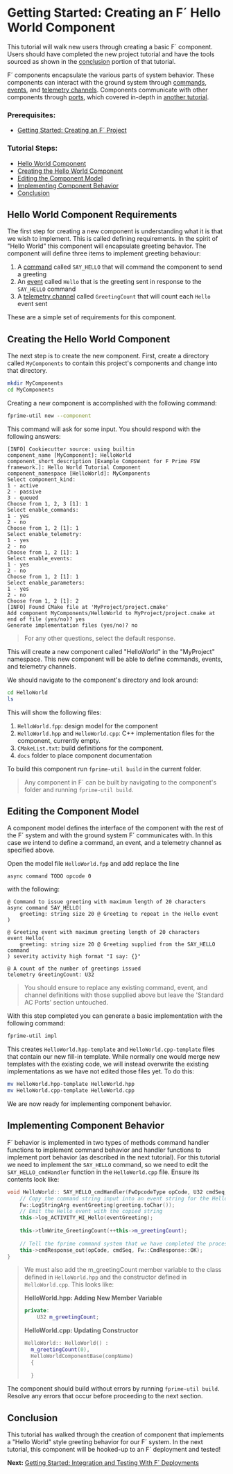# Getting Started: Creating an F´ Hello World Component

This tutorial will walk new users through creating a basic F´ component. Users should have completed the new project
tutorial and have the tools sourced as shown in the [conclusion](./NewProject.md#conclusion) portion of that tutorial.

F´ components encapsulate the various parts of system behavior. These components can interact with the ground system
through [commands](Tutorial.md#command), [events](./Tutorial.md#event), and
[telemetry channels](./Tutorial.md#telemetry-channel). Components communicate with other components through
[ports](./Tutorial.md#port), which covered in-depth in [another tutorial](../MathComponent/Tutorial.md).

### Prerequisites:
- [Getting Started: Creating an F´ Project](./NewProject.md)

### Tutorial Steps:
- [Hello World Component](#hello-world-component-requirements)
- [Creating the Hello World Component](#creating-the-hello-world-component)
- [Editing the Component Model](#editing-the-component-model)
- [Implementing Component Behavior](#implementing-component-behavior)
- [Conclusion](#conclusion)

## Hello World Component Requirements

The first step for creating a new component is understanding what it is that we wish to implement. This is called
defining requirements. In the spirit of "Hello World" this component will encapsulate greeting behavior. The component
will define three items to implement greeting behaviour:

1. A [command](./Tutorial.md#command) called `SAY_HELLO` that will command the component to send a greeting
2. An [event](./Tutorial.md#event) called `Hello` that is the greeting sent in response to the `SAY_HELLO` command
3. A [telemetry channel](./Tutorial.md#telemetry-channel) called `GreetingCount` that will count each `Hello` event sent

These are a simple set of requirements for this component.

## Creating the Hello World Component

The next step is to create the new component. First, create a directory called `MyComponents` to contain this project's
components and change into that directory.

```bash
mkdir MyComponents
cd MyComponents
```

Creating a new component is accomplished with the following command:

```bash
fprime-util new --component
```
This command will ask for some input. You should respond with the following answers:

```
[INFO] Cookiecutter source: using builtin
component_name [MyComponent]: HelloWorld 
component_short_description [Example Component for F Prime FSW framework.]: Hello World Tutorial Component
component_namespace [HelloWorld]: MyComponents
Select component_kind:
1 - active
2 - passive
3 - queued
Choose from 1, 2, 3 [1]: 1
Select enable_commands:
1 - yes
2 - no
Choose from 1, 2 [1]: 1
Select enable_telemetry:
1 - yes
2 - no
Choose from 1, 2 [1]: 1
Select enable_events:
1 - yes
2 - no
Choose from 1, 2 [1]: 1
Select enable_parameters:
1 - yes
2 - no
Choose from 1, 2 [1]: 2
[INFO] Found CMake file at 'MyProject/project.cmake'
Add component MyComponents/HelloWorld to MyProject/project.cmake at end of file (yes/no)? yes
Generate implementation files (yes/no)? no
```

> For any other questions, select the default response.

This will create a new component called "HelloWorld" in the "MyProject" namespace. This new component will be able to
define commands, events, and telemetry channels.

We should navigate to the component's directory and look around:

```bash
cd HelloWorld
ls
```
This will show the following files:
1. `HelloWorld.fpp`: design model for the component
2. `HelloWorld.hpp` and `HelloWorld.cpp`: C++ implementation files for the component, currently empty.
3. `CMakeList.txt`: build definitions for the component.
4. `docs` folder to place component documentation

To build this component run `fprime-util build` in the current folder.

> Any component in F´ can be built by navigating to the component's folder and running `fprime-util build`.

## Editing the Component Model

A component model defines the interface of the component with the rest of the F´ system and with the ground system F´
communicates with. In this case we intend to define a command, an event, and a telemetry channel as specified above.

Open the model file `HelloWorld.fpp` and add replace the line

`async command TODO opcode 0`

with the following:

```
@ Command to issue greeting with maximum length of 20 characters
async command SAY_HELLO(
    greeting: string size 20 @ Greeting to repeat in the Hello event
)

@ Greeting event with maximum greeting length of 20 characters
event Hello(
    greeting: string size 20 @ Greeting supplied from the SAY_HELLO command
) severity activity high format "I say: {}"

@ A count of the number of greetings issued
telemetry GreetingCount: U32
```
> You should ensure to replace any existing command, event, and channel definitions with those supplied above but leave
> the 'Standard AC Ports' section untouched.

With this step completed you can generate a basic implementation with the following command:

```bash
fprime-util impl
```

This creates `HelloWorld.hpp-template` and `HelloWorld.cpp-template` files that contain our new fill-in template. While
normally one would merge new templates with the existing code, we will instead overwrite the existing implementations as
we have not edited those files yet.  To do this:

```bash
mv HelloWorld.hpp-template HelloWorld.hpp
mv HelloWorld.cpp-template HelloWorld.cpp
```
We are now ready for implementing component behavior.

## Implementing Component Behavior

F´ behavior is implemented in two types of methods command handler functions to implement command behavior and handler
functions to implement port behavior (as described in the next tutorial). For this tutorial we need to implement the
`SAY_HELLO` command, so we need to edit the `SAY_HELLO_cmdHandler` function in the `HelloWorld.cpp` file.  Ensure its
contents look like:

```c++
void HelloWorld:: SAY_HELLO_cmdHandler(FwOpcodeType opCode, U32 cmdSeq, const Fw::CmdStringArg& greeting) {
    // Copy the command string input into an event string for the Hello event
    Fw::LogStringArg eventGreeting(greeting.toChar());
    // Emit the Hello event with the copied string
    this->log_ACTIVITY_HI_Hello(eventGreeting);
    
    this->tlmWrite_GreetingCount(++this->m_greetingCount);
    
    // Tell the fprime command system that we have completed the processing of the supplied command with OK status
    this->cmdResponse_out(opCode, cmdSeq, Fw::CmdResponse::OK);
}
```
> We must also add the m_greetingCount member variable to the class defined in `HelloWorld.hpp` and the constructor
> defined in `HelloWorld.cpp`. This looks like:
> 
> **HelloWorld.hpp: Adding New Member Variable**
> ```c++
> private:
>     U32 m_greetingCount;
> ```
> **HelloWorld.cpp: Updating Constructor**
> ```c++
> HelloWorld:: HelloWorld() :
>   m_greetingCount(0),
>   HelloWorldComponentBase(compName) 
>   {
>   
>   }
> ```

The component should build without errors by running `fprime-util build`.  Resolve any errors that occur before
proceeding to the next section.

## Conclusion

This tutorial has walked through the creation of component that implements a "Hello World" style greeting behavior for
our F´ system. In the next tutorial, this component will be hooked-up to an F´ deployment and tested!

**Next:** [Getting Started: Integration and Testing With F´ Deployments](./Deployments.md)
